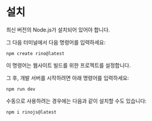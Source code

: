 <!--
{
  "title": "설치",
  "time": "2025-04-15T01:21:00.000Z",
  "description": "설치 최신 버전의 Node.js가 설치되어 있어야 합니다. 그 다음 터미널에서 다음 명령어를 입력하세요: npm create rino@latest 이 명령어는 웹사이트 빌드를 위한 프로젝트를 설정합니다. 그 후, 개발 서버를 시작하려면 아래 명령어를 입력하세요: npm run dev 수동으로 사용하려는 경우에는 다음과 같이 설치할 수도 있습니다: npm i rinojs@latest"
}
-->

# 설치

최신 버전의 Node.js가 설치되어 있어야 합니다.

그 다음 터미널에서 다음 명령어를 입력하세요:
```
npm create rino@latest
```
이 명령어는 웹사이트 빌드를 위한 프로젝트를 설정합니다.

그 후, 개발 서버를 시작하려면 아래 명령어를 입력하세요:
```
npm run dev
```

수동으로 사용하려는 경우에는 다음과 같이 설치할 수도 있습니다:
```
npm i rinojs@latest
```